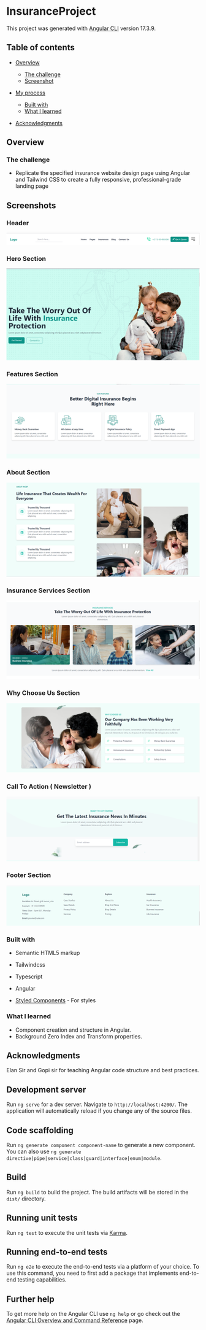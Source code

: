 # InsuranceProject

This project was generated with [Angular CLI](https://github.com/angular/angular-cli) version 17.3.9.


## Table of contents

- [Overview](#overview)
  - [The challenge](#the-challenge)
  - [Screenshot](#screenshot)
  
- [My process](#my-process)
  - [Built with](#built-with)
  - [What I learned](#what-i-learned)
 

- [Acknowledgments](#acknowledgments)



## Overview

### The challenge



- Replicate the specified insurance website design page using Angular and Tailwind CSS to create a fully responsive, professional-grade landing page


## Screenshots
### Header
![Form Screenshot](./src/assets/proofs/header.png)

### Hero Section
![Form Validation](./src/assets/proofs/hero_banner.png)

### Features Section
![Form Submission](./src/assets/proofs/features.png)

### About Section
![Another Form Submission](./src/assets/proofs/about.png)

### Insurance Services Section
![Mobile View](./src/assets/proofs/insurance_services.png)

### Why Choose Us Section
![Desktop View](./src/assets/proofs/whychooseus.png)

### Call To Action ( Newsletter )
![Desktop View](./src/assets/proofs/cta.png)

### Footer Section
![Desktop View](./src/assets/proofs/footer.png)












### Built with

- Semantic HTML5 markup

- Tailwindcss

- Typescript

- Angular
- [Styled Components](https://styled-components.com/) - For styles



### What I learned

- Component creation and structure in Angular.
- Background Zero Index and Transform properties.














## Acknowledgments

Elan Sir and Gopi sir for teaching Angular code structure and best practices.






## Development server

Run `ng serve` for a dev server. Navigate to `http://localhost:4200/`. The application will automatically reload if you change any of the source files.

## Code scaffolding

Run `ng generate component component-name` to generate a new component. You can also use `ng generate directive|pipe|service|class|guard|interface|enum|module`.

## Build

Run `ng build` to build the project. The build artifacts will be stored in the `dist/` directory.

## Running unit tests

Run `ng test` to execute the unit tests via [Karma](https://karma-runner.github.io).

## Running end-to-end tests

Run `ng e2e` to execute the end-to-end tests via a platform of your choice. To use this command, you need to first add a package that implements end-to-end testing capabilities.

## Further help

To get more help on the Angular CLI use `ng help` or go check out the [Angular CLI Overview and Command Reference](https://angular.io/cli) page.
